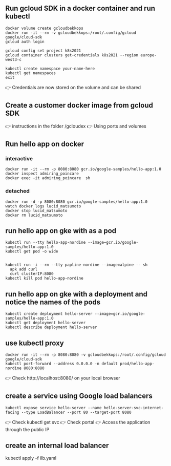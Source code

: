 ## Run gcloud SDK in a docker container and run kubectl
```
docker volume create gcloudbekkops
docker run -it --rm -v gcloudbekkops:/root/.config/gcloud google/cloud-sdk
gcloud auth login
  
gcloud config set project k8s2021
gcloud container clusters get-credentials k8s2021 --region europe-west3-c

kubectl create namespace your-name-here
kubectl get namespaces
exit
```
👉 Credentials are now stored on the volume and can be shared

## Create a customer docker image from gcloud SDK 
👉 instructions in the folder /gcloudex
👉 Using ports and volumes

## Run hello app on docker

### interactive
```
docker run -it --rm -p 8080:8080 gcr.io/google-samples/hello-app:1.0
docker inspect admiring_poincare
docker exec -it admiring_poincare  sh
```

### detached
```
docker run -d -p 8080:8080 gcr.io/google-samples/hello-app:1.0
watch docker logs lucid_matsumoto
docker stop lucid_matsumoto
docker rm lucid_matsumoto
```

## run hello app on gke with as a pod
```
kubectl run --tty hello-app-nordine --image=gcr.io/google-samples/hello-app:1.0
kubectl get pod -o wide


kubectl run -i --rm --tty papline-nordine --image=alpine -- sh
  apk add curl
  curl clusterIP:8080
kubectl kill pod hello-app-nordine
```

## run hello app on gke with a deployment and notice the names of the pods
```
kubectl create deployment hello-server --image=gcr.io/google-samples/hello-app:1.0
kubectl get deployment hello-server
kubectl describe deployment hello-server
```

## use kubectl proxy
```
docker run -it --rm -p 8080:8080 -v gcloudbekkops:/root/.config/gcloud google/cloud-sdk
kubectl port-forward --address 0.0.0.0 -n default prod/hello-app-nordine 8080:8080
```
👉 Check http://localhost:8080/ on your local browser

## create a service using Google load balancers
```
kubectl expose service hello-server --name hello-server-svc-internet-facing --type LoadBalancer --port 80 --target-port 8080
```
👉 Check kubectl get svc
👉 Check portal
👉 Access the application through the public IP

## create an internal load balancer
kubectl apply -f ilb.yaml




